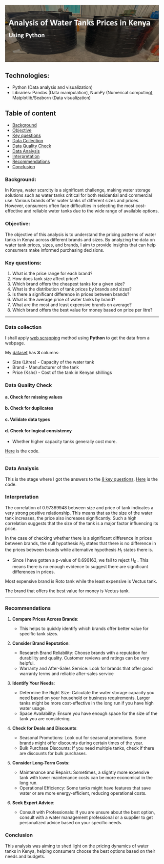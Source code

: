 ![](Images/Header_Tanks.PNG)

## Technologies:
- Python (Data analysis and visualization)
- Libraries: Pandas (Data manipulation), NumPy (Numerical computing), Matplotlib/Seaborn (Data visualization)

## Table of content 

- [Background](#background)
- [Objective](#objective)
- [Key questions](#key-questions)
- [Data Collection](#data-collection)
- [Data Quality Check](#data-quality-check)
- [Data Analysis](#data-analysis)
- [Interpretation](#interpretation)
- [Recommendations](#recommendations)
- [Conclusion](#conclusion)

### Background: 
In Kenya, water scarcity is a significant challenge, making water storage solutions such as water tanks critical for both residential and commercial use. Various brands offer water tanks of different sizes and prices. However, consumers often face difficulties in selecting the most cost-effective and reliable water tanks due to the wide range of available options.

### Objective:
The objective of this analysis is to understand the pricing patterns of water tanks in Kenya across different brands and sizes. By analyzing the data on water tank prices, sizes, and brands, I aim to provide insights that can help consumers make informed purchasing decisions.

### Key questions: 

1. What is the price range for each brand?
2. How does tank size affect price?
3. Which brand offers the cheapest tanks for a given size?
4. What is the distribution of tank prices by brands and sizes?
5. Is there a significant difference in prices between brands?
6. What is the average price of water tanks by brand?
7. What are the most and least expensive brands on average?
8. Which brand offers the best value for money based on price per litre?
--------
### Data collection

I shall apply [web scrapping](Assets/web_scrape.ipynb) method using **Python** to get the data from a webpage.

My [dataset](Assets/Water_tank_prices_Kenya.csv) has **3** columns:
 - Size (Litres) - Capacity of the water tank
 - Brand - Manufacturer of the tank
 - Price (Kshs) - Cost of the tank in Kenyan shillings
 


### Data Quality Check 


   #### a. Check for missing values


#### b. Check for duplicates 



#### c. Validate data types 



#### d. Check for logical consistency 
 - Whether higher capacity tanks generally cost more.

 [Here](Assets/Data_Analysis.ipynb) is the code.

---------------

### Data Analysis 

This is the stage where I got the answers to the [8 key questions](#key-questions).
 [Here](Assets/Data_Analysis.ipynb) is the code.

### Interpretation 

The correlation of 0.97389948 between size and price of tank indicates a very strong positive relationship. This means that as the size of the water tank increases, the price also increases significantly. Such a high correlation suggests that the size of the tank is a major factor influencing its price.

In the case of checking whether there is a significant difference in prices between brands, the null hypothesis $H_0$ states that there is no difference in the prices between brands while alternative hypothesis $H_1$
 states there is.
  - Since I have gotten a p-value of 0.696163, we fail to reject $H_0$
. This means there is no enough evidence to suggest there are significant differences in prices.


Most expensive brand is Roto tank while the least expensive is Vectus tank.


The brand that offers the best value for money is Vectus tank.

----------
### Recommendations

1. **Compare Prices Across Brands**:
   - This helps to quickly identify which brands offer better value for specific tank sizes.

2. **Consider Brand Reputation**:

   - Research Brand Reliability: Choose brands with a reputation for durability and quality. Customer reviews and ratings can be very helpful.
   - Warranty and After-Sales Service: Look for brands that offer good warranty terms and reliable after-sales service

3. **Identify Your Needs**:

   - Determine the Right Size: Calculate the water storage capacity you need based on your household or business requirements. Larger tanks might be more cost-effective in the long run if you have high water usage.
   - Space Availability: Ensure you have enough space for the size of the tank you are considering.

4. **Check for Deals and Discounts**:

   - Seasonal Promotions: Look out for seasonal promotions. Some brands might offer discounts during certain times of the year.
   - Bulk Purchase Discounts: If you need multiple tanks, check if there are discounts for bulk purchases.

5. **Consider Long-Term Costs**:

   - Maintenance and Repairs: Sometimes, a slightly more expensive tank with lower maintenance costs can be more economical in the long run.
   - Operational Efficiency: Some tanks might have features that save water or are more energy-efficient, reducing operational costs.
  
6. **Seek Expert Advice**:

   - Consult with Professionals: If you are unsure about the best option, consult with a water management professional or a supplier to get personalized advice based on your specific needs.
   
### Conclusion
This analysis was aiming to shed light on the pricing dynamics of water tanks in Kenya, helping consumers choose the best options based on their needs and budgets.

